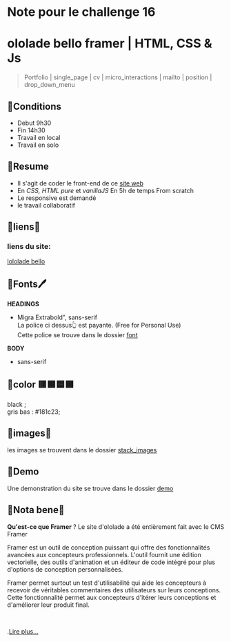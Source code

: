# Note pour le challenge 16

# ololade bello framer | HTML, CSS & Js

> Portfolio | single_page | cv | micro_interactions | mailto | position | drop_down_menu

## 🔰Conditions

- Debut 9h30
- Fin 14h30 
- Travail en local
- Travail en solo

## 🔰Resume

- Il s'agit de coder le front-end de ce [site web](https://ololade.framer.website/)
- En _CSS, HTML pure_ et _vanillaJS_ En 5h de temps From scratch
- Le responsive est demandé
- le travail collaboratif

## 🔰liens🔗

### liens du site:

[lololade bello](https://ololade.framer.website/)

## 🔰Fonts🖊

**HEADINGS**

- Migra Extrabold", sans-serif  
  La police ci dessus👆 est payante.  (Free for Personal Use)  
  Cette police se trouve dans le dossier [font](/assets/font/)  

**BODY**

- sans-serif

## 🔰color 🟥🟩🟦🟪

black ;  
gris bas : #181c23;

## 🔰images🌄

les images se trouvent dans le dossier [stack_images](/asset/stack_images/)

## 🔰Demo

Une demonstration du site se trouve dans le dossier [demo](/demo/)

## 🔰Nota bene📖

**Qu'est-ce que Framer** ? 
Le site d'ololade a été entièrement fait avec le CMS Framer   

Framer est un outil de conception puissant qui offre des fonctionnalités avancées aux concepteurs professionnels. L'outil fournit une édition vectorielle, des outils d'animation et un éditeur de code intégré pour plus d'options de conception personnalisées.

Framer permet surtout un test d'utilisabilité qui aide les concepteurs à recevoir de véritables commentaires des utilisateurs sur leurs conceptions. Cette fonctionnalité permet aux concepteurs d'itérer leurs conceptions et d'améliorer leur produit final.

‍

.[Lire plus...](https://www.octolio.io/articles-de-blog/webflow-vs-framer#qu%E2%80%99est-ce-que-framer-)
